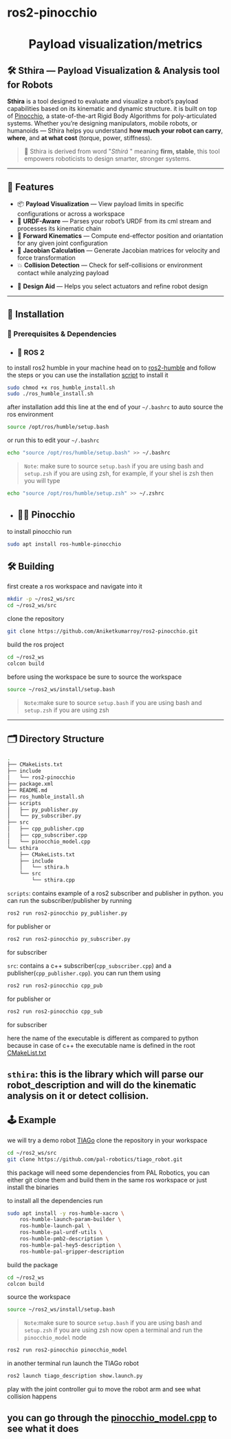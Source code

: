 # ros2-pinocchio
<h1 align="center">Payload visualization/metrics</h1>

## 🛠️ Sthira — Payload Visualization & Analysis tool for Robots

**Sthira** is a tool designed to evaluate and visualize a robot’s payload capabilities based on its kinematic and dynamic structure. it is built on top of [Pinocchio](https://github.com/stack-of-tasks/pinocchio), a state-of-the-art Rigid Body Algorithms for poly-articulated systems. Whether you’re designing manipulators, mobile robots, or humanoids — Sthira helps you understand **how much your robot can carry**, **where**, and **at what cost** (torque, power, stiffness).

> 🧠 Sthira is derived from word "*Sthirá* " meaning **firm, stable**, this tool empowers roboticists to design smarter, stronger systems.

---

## 🚀 Features

- 📦 **Payload Visualization** — View payload limits in specific configurations or across a workspace
- 🧠 **URDF-Aware** — Parses your robot’s URDF from its cml stream and processes its kinematic chain
- 🧭 **Forward Kinematics** — Compute end-effector position and oriantation for any given joint configuration
-  📐 **Jacobian Calculation** — Generate Jacobian matrices for velocity and force transformation
- 💥 **Collision Detection** — Check for self-collisions or environment contact while analyzing payload
<!-- - ⚙️ **Actuation Constraints** — Takes into account joint torque, velocity, stiffness limits
- 📊 **Joint Requirement Analysis** — Determine torque/power/stiffness required to achieve a desired payload
- 🗺️ **Workspace Mapping** — Visualize payload capability across your robot’s entire workspace -->
- 🔧 **Design Aid** — Helps you select actuators and refine robot design

---

<!-- ## 📸 Example Visuals

> _Replace with your plots or screenshots if available_
- Heatmap of max payload across workspace
- Torque requirements for various end-effector configurations
- Interactive 3D plots of payload vs configuration

--- -->


## 🔧 Installation

### 🧩 Prerequisites & Dependencies

* ### 🐢 ROS 2
to install ros2 humble in your machine head on to [ros2-humble](https://docs.ros.org/en/humble/Installation.html) and follow the steps or you can use the installation [script](ros_humble_install.sh) to install it
```bash
sudo chmod +x ros_humble_install.sh
sudo ./ros_humble_install.sh
```
after installation add this line at the end of your `~/.bashrc` to auto source the ros environment
```bash
source /opt/ros/humble/setup.bash
```
or run this to edit your `~/.bashrc`
```bash
echo "source /opt/ros/humble/setup.bash" >> ~/.bashrc
```
> `Note`: make sure to source `setup.bash` if you are using bash and `setup.zsh` if you are using zsh, for example, if your shel is zsh then you will type
```bash
echo "source /opt/ros/humble/setup.zsh" >> ~/.zshrc
```
* ## 🧍‍♂️ Pinocchio
to install pinocchio run
```bash
sudo apt install ros-humble-pinocchio
```
## 🛠️ Building
first create a ros workspace and navigate into it
```bash
mkdir -p ~/ros2_ws/src
cd ~/ros2_ws/src
```
clone the repository
```bash
git clone https://github.com/Aniketkumarroy/ros2-pinocchio.git
```
build the ros project
```bash
cd ~/ros2_ws
colcon build
```
before using the workspace be sure to source the workspace
```bash
source ~/ros2_ws/install/setup.bash
```
> `Note`:make sure to source `setup.bash` if you are using bash and `setup.zsh` if you are using zsh
---
## 🗂️ Directory Structure
```bash
.
├── CMakeLists.txt
├── include
│   └── ros2-pinocchio
├── package.xml
├── README.md
├── ros_humble_install.sh
├── scripts
│   ├── py_publisher.py
│   └── py_subscriber.py
├── src
│   ├── cpp_publisher.cpp
│   ├── cpp_subscriber.cpp
│   └── pinocchio_model.cpp
└── sthira
    ├── CMakeLists.txt
    ├── include
    │   └── sthira.h
    └── src
        └── sthira.cpp
```
`scripts`: contains example of a ros2 subscriber and publisher in python. you can run the subscriber/publisher by running
```bash
ros2 run ros2-pinocchio py_publisher.py
```
for publisher or
```bash
ros2 run ros2-pinocchio py_subscriber.py
```
for subscriber

`src`: contains a c++ subscriber(`cpp_subscriber.cpp`) and a publisher(`cpp_publisher.cpp`). you can run them using
```bash
ros2 run ros2-pinocchio cpp_pub
```
for publisher or
```bash
ros2 run ros2-pinocchio cpp_sub
```
for subscriber

here the name of the executable is different as compared to python because in case of c++ the executable name is defined in the root [CMakeList.txt](CMakeLists.txt)

`sthira`: this is the library which will parse our robot_description and will do the kinematic analysis on it or detect collision.
---
## 🕹️ Example
we will try a demo robot [TIAGo](https://github.com/pal-robotics/tiago_robot)
clone the repository in your workspace
```bash
cd ~/ros2_ws/src
git clone https://github.com/pal-robotics/tiago_robot.git
```
this package will need some dependencies from PAL Robotics, you can either git clone them and build them in the same ros workspace or just install the binaries

to install all the dependencies run
```bash
sudo apt install -y ros-humble-xacro \
    ros-humble-launch-param-builder \
    ros-humble-launch-pal \
    ros-humble-pal-urdf-utils \
    ros-humble-pmb2-description \
    ros-humble-pal-hey5-description \
    ros-humble-pal-gripper-description
```
build the package
```bash
cd ~/ros2_ws
colcon build
```
source the workspace
```bash
source ~/ros2_ws/install/setup.bash
```
> `Note`:make sure to source `setup.bash` if you are using bash and `setup.zsh` if you are using zsh
now open a terminal and run the `pinocchio_model` node
```bash
ros2 run ros2-pinocchio pinocchio_model
```
in another terminal run launch the TIAGo robot
```bash
ros2 launch tiago_description show.launch.py
```
play with the joint controller gui to move the robot arm and see what collision happens

you can go through the [pinocchio_model.cpp](src/pinocchio_model.cpp) to see what it does
---